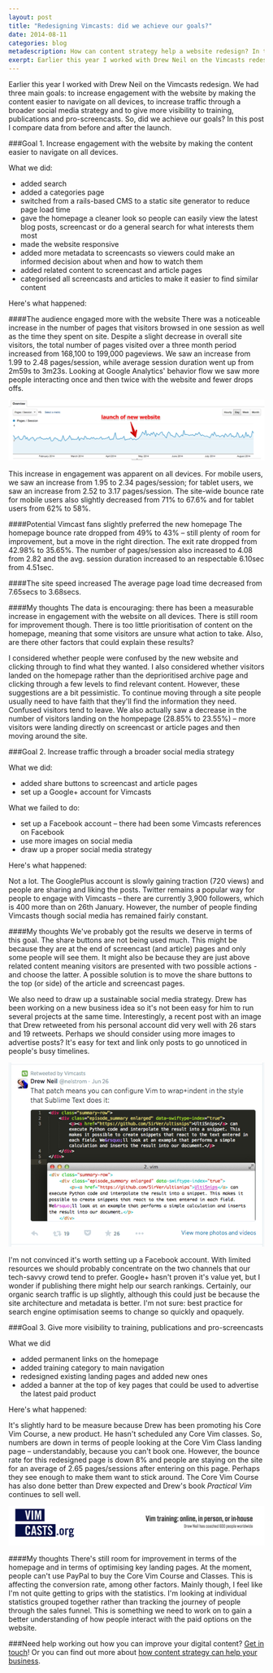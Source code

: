 ```yaml
---
layout: post
title: "Redesigning Vimcasts: did we achieve our goals?"
date: 2014-08-11 
categories: blog
metadescription: How can content strategy help a website redesign? In this post I look at wheteher we achieved our goals in terms of increasing engagement, increasing traffic through social media and giving more visibility to paid products. 
exerpt: Earlier this year I worked with Drew Neil on the Vimcasts redesign. We had three main goals – to increase engagement with the website by making the content easier to navigate on all devices, to increase traffic through a broader social media strategy and to give more visibility to training, publications and pro-screencasts. So, did we achieve our goals? In this post I compare data from before and after the launch. 
---
```


Earlier this year I worked with Drew Neil on the Vimcasts redesign. We had three main goals: to increase engagement with the website by making the content easier to navigate on all devices, to increase traffic through a broader social media strategy and to give more visibility to training, publications and pro-screencasts. So, did we achieve our goals? In this post I compare data from before and after the launch. 

###Goal 1. Increase engagement with the website by making the content easier to navigate on all devices.

What we did:

* added search
* added a categories page
* switched from a rails-based CMS to a static site generator to reduce page load time
* gave the homepage a cleaner look so people can easily view the latest blog posts, screencast or do a general search for what interests them most
* made the website responsive
* added more metadata to screencasts so viewers could make an informed decision about when and how to watch them
* added related content to screencast and article pages
* categorised all screencasts and articles to make it easier to find similar content

Here's what happened:

####The audience engaged more with the website
There was a noticeable increase in the number of pages that visitors browsed in one session as well as the time they spent on site.
Despite a slight decrease in overall site visitors, the total number of pages visited over a three month period increased from 168,100 to 199,000 pageviews.
We saw an increase from 1.99 to 2.48 pages/session, while average session duration went up from 2m59s to 3m23s.
Looking at Google Analytics' behavior flow we saw more people interacting once and then twice with the website and fewer drops offs. 


<img class="Vimcasts_screenshot_pages_per_session" src="/images/Vimcasts_screenshot_pages_per_session.jpg" alt="a screenshot of pages per session showing increase after redesign launch">

This increase in engagement was apparent on all devices.
For mobile users, we saw an increase from 1.95 to 2.34 pages/session; for tablet users, we saw an increase from 2.52 to 3.17 pages/session.
The site-wide bounce rate for mobile users also slightly decreased from 71% to 67.6% and for tablet users from 62% to 58%. 

####Potential Vimcast fans slightly preferred the new homepage
The homepage bounce rate dropped from 49% to 43% – still plenty of room for improvement, but a move in the right direction. The exit rate dropped from 42.98% to 35.65%. The number of pages/session also increased to 4.08 from 2.82 and the avg. session duration increased to an respectable 6.10sec from 4.51sec. 

####The site speed increased
The average page load time decreased from 7.65secs to 3.68secs. 

####My thoughts
The data is encouraging: there has been a measurable increase in engagement with the website on all devices. There is still room for improvement though. There is too little prioritisation of content on the homepage, meaning that some visitors are unsure what action to take. Also, are there other factors that could explain these results? 

I considered whether people were confused by the new website and clicking through to find what they wanted. I also considered whether visitors landed on the homepage rather than the deprioritised archive page and clicking through a few levels to find relevant content. However, these suggestions are a bit pessimistic. To continue moving through a site people usually need to have faith that they'll find the information they need. Confused visitors tend to leave. We also actually saw a decrease in the number of visitors landing on the hompepage (28.85% to 23.55%) – more visitors were landing directly on screencast or article pages and then moving around the site.  

###Goal 2. Increase traffic through a broader social media strategy

What we did:

* added share buttons to screencast and article pages
* set up a Google+ account for Vimcasts

What we failed to do:

* set up a Facebook account – there had been some Vimcasts references on Facebook
* use more images on social media 
* draw up a proper social media strategy

Here's what happened:

Not a lot. The GooglePlus account is slowly gaining traction (720 views) and people are sharing and liking the posts. Twitter remains a popular way for people to engage with Vimcasts – there are currently 3,900 followers, which is 400 more than on 26th January. However, the number  of people finding Vimcasts though social media has remained fairly constant.

####My thoughts
We've probably got the results we deserve in terms of this goal. The share buttons are not being used much. This might be because they are at the end of screencast (and article) pages and only some people will see them. It might also be because they are just above related content meaning visitors are presented with two possible actions - and choose the latter. A possible solution is to move the share buttons to the top (or side) of the article and screencast pages. 

We also need to draw up a sustainable social media strategy. Drew has been working on a new business idea so it's not been easy for him to run several projects at the same time. Interestingly, a recent post with an image that Drew retweeted from his personal account did very well with 26 stars and 19 retweets. Perhaps we should consider using more images to advertise posts? It's easy for text and link only posts to go unnoticed in people's busy timelines. 

<img class="Vimcasts_screenshot_twitter" src="/images/Vimcasts_screenshot_twitter.png" alt="a screenshot of a tweet with an image that was liked and retweeted">

I'm not convinced it's worth setting up a Facebook account. With limited resources we should probably concentrate on the two channels that our tech-savvy crowd tend to prefer. Google+ hasn't proven it's value yet, but I wonder if publishing there might help our search rankings. Certainly, our organic search traffic is up slightly, although this could just be because the site architecture and metadata is better. I'm not sure: best practice for search engine optimisation seems to change so quickly and opaquely. 

###Goal 3. Give more visibility to training, publications and pro-screencasts

What we did

* added permanent links on the homepage
* added training category to main navigation
* redesigned existing landing pages and added new ones
* added a banner at the top of key pages that could be used to advertise the latest paid product

Here's what happened:

It's slightly hard to be measure because Drew has been promoting his Core Vim Course, a new product. He hasn't scheduled any Core Vim classes. So, numbers are down in terms of people looking at the Core Vim Class landing page – understandably, because you can't book one. However, the bounce rate for this redesigned page is down 8% and people are staying on the site for an average of 2.65 pages/sessions after entering on this page. Perhaps they see enough to make them want to stick around. The Core Vim Course has also done better than Drew expected and Drew's book _Practical Vim_ continues to sell well. 

<img class="Vimcasts_screenshot_training" src="/images/Vimcasts_screenshot_training.png" alt="a screenshot of the top of the Vimcasts training page">

####My thoughts
There's still room for improvement in terms of the homepage and in terms of optimising key landing pages. At the moment, people can't use PayPal to buy the Core Vim Course and Classes. This is affecting the conversion rate, among other factors. Mainly though, I feel like I'm not quite getting to grips with the statistics. I'm looking at individual statistics grouped together rather than tracking the journey of people through the sales funnel. This is something we need to work on to gain a better understanding of how people interact with the paid options on the website. 

###Need help working out how you can improve your digital content?
[Get in touch][email]! Or you can find out more about [how content strategy can help your business][content strategy section].

[email]: mailto:hannah.adcock@gmail.com
[content strategy section]: /#what_is_content_strategy_section




